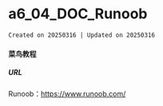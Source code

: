 # a6_04_DOC_Runoob  
`Created on 20250316 | Updated on 20250316`  
#### 菜鸟教程
##### URL  
Runoob：https://www.runoob.com/  
##### 